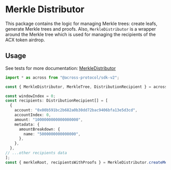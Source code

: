 # Merkle Distributor 

This package contains the logic for managing Merkle trees: create leafs, generate Merkle trees and proofs.
Also, `MerkleDistributor` is a wrapper around the Merkle tree which is used for managing the recipients of the ACX token airdrop.

## Usage

See tests for more documentation: [MerkleDistributor]("./test/MerkleDistributor.test.ts")

```ts
import * as across from "@across-protocol/sdk-v2";

const { MerkleDistributor, MerkleTree, DistributionRecipient } = across.merkleDistributor;

const windowIndex = 0;
const recipients: DistributionRecipient[] = [
  {
    account: "0x00b591bc2b682a0b30dd72bac9406bfa13e5d3cd",
    accountIndex: 0,
    amount: "1000000000000000000",
    metadata: {
      amountBreakdown: {
        name: "5000000000000000",
      },
    },
  },
// ...other recipients data
];
const { merkleRoot, recipientsWithProofs } = MerkleDistributor.createMerkleDistributionProofs(recipients, windowIndex);
```
